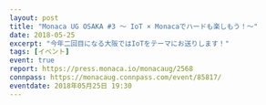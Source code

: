 ```yaml
---
layout: post
title: "Monaca UG OSAKA #3 〜 IoT × Monacaでハードも楽しもう！〜"
date: 2018-05-25
excerpt: "今年二回目になる大阪ではIoTをテーマにお送りします！"
tags: [イベント]
event: true
report: https://press.monaca.io/monacaug/2568
connpass: https://monacaug.connpass.com/event/85817/
eventdate: 2018年05月25日 19:30
---
```

